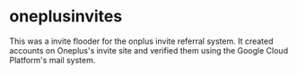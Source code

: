 # oneplusinvites 
This was a invite flooder for the onplus invite referral system. 
It created accounts on Oneplus's invite site and verified them using the Google Cloud Platform's mail system.
